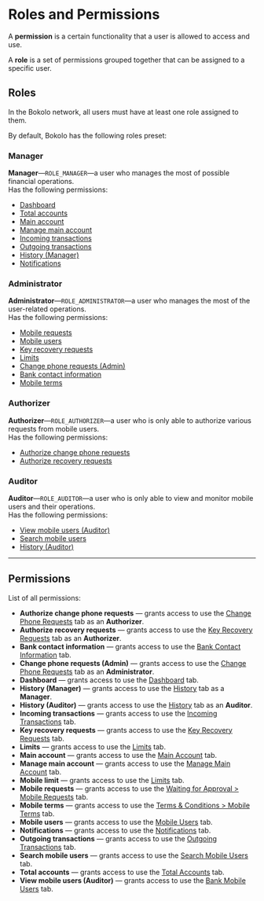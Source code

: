 # Roles and Permissions

A **permission** is a certain functionality that a user is allowed to access and use.

A **role** is a set of permissions grouped together that can be assigned to a specific user.

## Roles

In the Bokolo network, all users must have at least one role assigned to them.

By default, Bokolo has the following roles preset:

### Manager

**Manager**—`ROLE_MANAGER`—a user who manages the most of possible financial operations.\
Has the following permissions:
- [Dashboard](./tabs-and-screens/dashboard.md)
- [Total accounts](./tabs-and-screens/total-accounts.md)
- [Main account](./tabs-and-screens/main-account.md)
- [Manage main account](./tabs-and-screens/manage-main.md)
- [Incoming transactions](./tabs-and-screens/incoming-trx.md)
- [Outgoing transactions](./tabs-and-screens/outgoing-trx.md)
- [History (Manager)](./tabs-and-screens/history.md)
- [Notifications](./tabs-and-screens/notifications.md)

### Administrator

**Administrator**—`ROLE_ADMINISTRATOR`—a user who manages the most of the user-related operations.\
Has the following permissions:
- [Mobile requests](./tabs-and-screens/mobile-req.md)
- [Mobile users](./tabs-and-screens/mobile-users.md)
- [Key recovery requests](./tabs-and-screens/key-req.md)
- [Limits](./tabs-and-screens/limits.md)
- [Change phone requests (Admin)](./tabs-and-screens/change-phone.md)
- [Bank contact information](./tabs-and-screens/bank-contact.md)
- [Mobile terms](./tabs-and-screens/mobile-terms.md)

### Authorizer

**Authorizer**—`ROLE_AUTHORIZER`—a user who is only able to authorize various requests from mobile users.\
Has the following permissions:
- [Authorize change phone requests](./tabs-and-screens/change-phone.md)
- [Authorize recovery requests](./tabs-and-screens/key-req.md)

### Auditor

**Auditor**—`ROLE_AUDITOR`—a user who is only able to view and monitor mobile users and their operations.\
Has the following permissions:
- [View mobile users (Auditor)](./tabs-and-screens/bank-mobile.md)
- [Search mobile users](./tabs-and-screens/search-mobile.md)
- [History (Auditor)](./tabs-and-screens/history.md)

---

## Permissions

List of all permissions:
- **Authorize change phone requests** — grants access to use the [Change Phone Requests](./tabs-and-screens/change-phone.md) tab as an **Authorizer**.
- **Authorize recovery requests** — grants access to use the [Key Recovery Requests](./tabs-and-screens/key-req.md) tab as an **Authorizer**.
- **Bank contact information** — grants access to use the [Bank Contact Information](./tabs-and-screens/bank-contact.md) tab.
- **Change phone requests (Admin)** — grants access to use the [Change Phone Requests](./tabs-and-screens/change-phone.md) tab as an **Administrator**.
- **Dashboard** — grants access to use the [Dashboard](./tabs-and-screens/dashboard.md) tab.
- **History (Manager)** — grants access to use the [History](./tabs-and-screens/history.md) tab as a **Manager**.
- **History (Auditor)** — grants access to use the [History](./tabs-and-screens/history.md) tab as an **Auditor**.
- **Incoming transactions** — grants access to use the [Incoming Transactions](./tabs-and-screens/incoming-trx.md) tab.
- **Key recovery requests** — grants access to use the [Key Recovery Requests](./tabs-and-screens/key-req.md) tab.
- **Limits** — grants access to use the [Limits](./tabs-and-screens/limits.md) tab.
- **Main account** — grants access to use the [Main Account](./tabs-and-screens/main-account.md) tab.
- **Manage main account** — grants access to use the [Manage Main Account](./tabs-and-screens/manage-main.md) tab.
- **Mobile limit** — grants access to use the [Limits](./tabs-and-screens/limits.md) tab.
- **Mobile requests** — grants access to use the [Waiting for Approval \> Mobile Requests](./tabs-and-screens/mobile-req.md) tab.
- **Mobile terms** — grants access to use the [Terms & Conditions \> Mobile Terms](./tabs-and-screens/mobile-terms.md) tab.
- **Mobile users** — grants access to use the [Mobile Users](./tabs-and-screens/mobile-users.md) tab.
- **Notifications** — grants access to use the [Notifications](./tabs-and-screens/notifications.md) tab.
- **Outgoing transactions** — grants access to use the [Outgoing Transactions](./tabs-and-screens/outgoing-trx.md) tab.
- **Search mobile users** — grants access to use the [Search Mobile Users](./tabs-and-screens/search-mobile.md) tab.
- **Total accounts** — grants access to use the [Total Accounts](./tabs-and-screens/total-accounts.md) tab.
- **View mobile users (Auditor)** — grants access to use the [Bank Mobile Users](./tabs-and-screens/bank-mobile.md) tab.
